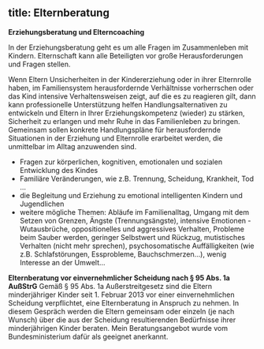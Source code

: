title: Elternberatung
---

**Erziehungsberatung und Elterncoaching**

In der Erziehungsberatung geht es um alle Fragen im Zusammenleben mit Kindern. Elternschaft kann alle Beteiligten vor große Herausforderungen und Fragen stellen. 

Wenn Eltern  Unsicherheiten in der Kindererziehung oder in ihrer Elternrolle haben, im Familiensystem herausfordernde Verhältnisse vorherrschen oder das Kind intensive Verhaltensweisen zeigt, auf die es zu reagieren gilt, dann kann professionelle Unterstützung helfen Handlungsalternativen zu entwickeln und Eltern in Ihrer Erziehungskompetenz (wieder) zu stärken, Sicherheit zu erlangen und mehr Ruhe in das Familienleben zu bringen. Gemeinsam sollen konkrete Handlungspläne für herausfordernde Situationen in der Erziehung und Elternrolle erarbeitet werden, die unmittelbar im Alltag anzuwenden sind. 
<br>
- Fragen zur körperlichen, kognitiven, emotionalen und sozialen Entwicklung des Kindes
- Familiäre Veränderungen, wie z.B. Trennung, Scheidung, Krankheit, Tod ...
- die Begleitung und Erziehung zu emotional intelligenten Kindern und Jugendlichen
- weitere mögliche Themen: Abläufe im Familienalltag, Umgang mit dem Setzen von Grenzen, Ängste (Trennungsängste), intensive Emotionen - Wutausbrüche, oppositionelles und aggressives Verhalten, Probleme beim Sauber werden, geringer Selbstwert und Rückzug, mutistisches Verhalten (nicht mehr sprechen), psychosomatische Auffälligkeiten (wie z.B. Schlafstörungen, Essprobleme, Bauchschmerzen...), wenig Interesse an der Umwelt...

**Elternberatung vor einvernehmlicher Scheidung nach § 95 Abs. 1a AußStrG**
Gemäß § 95 Abs. 1a Außerstreitgesetz sind die Eltern minderjähriger Kinder seit 1. Februar 2013 vor einer einvernehmlichen Scheidung verpflichtet, eine Elternberatung in Anspruch zu nehmen. In diesem Gespräch werden die Eltern gemeinsam oder einzeln (je nach Wunsch) über die aus der Scheidung resultierenden Bedürfnisse ihrer minderjährigen Kinder beraten. Mein Beratungsangebot wurde vom Bundesministerium dafür als geeignet anerkannt.